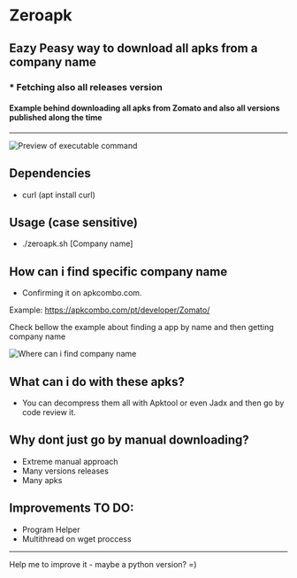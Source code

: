 # Zeroapk
## Eazy Peasy way to download all apks from a company name
### * Fetching also all releases version
#### Example behind downloading all apks from Zomato and also all versions published along the time
---
![Preview of executable command](https://github.com/zeroc00I/zeroapk/blob/main/zeroapk.png)

## Dependencies
- curl (apt install curl)

## Usage (case sensitive)
- ./zeroapk.sh [Company name]

## How can i find specific company name
- Confirming it on apkcombo.com.

Example: https://apkcombo.com/pt/developer/Zomato/

Check bellow the example about finding a app by name and then getting company name

![Where can i find company name](https://github.com/zeroc00I/zeroapk/blob/main/devname.jpeg?raw=true)

## What can i do with these apks?
- You can decompress them all with Apktool or even Jadx and then go by code review it.

## Why dont just go by manual downloading?
- Extreme manual approach
- Many versions releases
- Many apks

## Improvements TO DO:
- Program Helper
- Multithread on wget proccess

---
Help me to improve it - maybe a python version? =)
